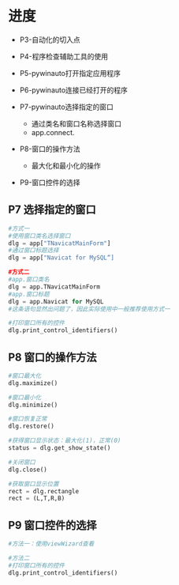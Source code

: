 # 进度
* P3-自动化的切入点
* P4-程序检查辅助工具的使用
* P5-pywinauto打开指定应用程序
* P6-pywinauto连接已经打开的程序
* P7-pywinauto选择指定的窗口
	* 通过类名和窗口名称选择窗口
	* app.connect.
* P8-窗口的操作方法
	* 最大化和最小化的操作

* P9-窗口控件的选择

## P7 选择指定的窗口
```Python
#方式一
#使用窗口类名选择窗口
dlg = app["TNavicatMainForm"]
#通过窗口标题选择
dlg = app["Navicat for MySQL“]

#方式二
#app.窗口类名
dlg = app.TNavicatMainForm
#app.窗口标题
dlg = app.Navicat for MySQL
#这条语句显然出问题了，因此实际使用中一般推荐使用方式一

#打印窗口所有的控件
dlg.print_control_identifiers()
```	

## P8 窗口的操作方法
```Python
#窗口最大化
dlg.maximize()

#窗口最小化
dlg.minimize()

#窗口恢复正常
dlg.restore()

#获得窗口显示状态：最大化(1)，正常(0)
status = dlg.get_show_state()

#关闭窗口
dlg.close()

#获取窗口显示位置
rect = dlg.rectangle
rect = (L,T,R,B)
```

## P9 窗口控件的选择
```Python
#方法一：使用viewWizard查看

#方法二
#打印窗口所有的控件
dlg.print_control_identifiers()
```
<!--stackedit_data:
eyJoaXN0b3J5IjpbMTM4NDc4MjUyMywtMTg2NDU1MDg4MSw5OT
g0OTY1MzEsOTk4NDk2NTMxLC0xNTM0Njc3NTA3LC03NjcxODQ0
MCwtMjU3NDY2MjY3LDE3ODM1ODY4OTEsLTExODc3NjEwMDgsLT
E1NTgzNDYwOTYsNTQxNzE1Mjc0LDIyMjc4NDExOSwtMTM4Mjkx
MDM3MV19
-->